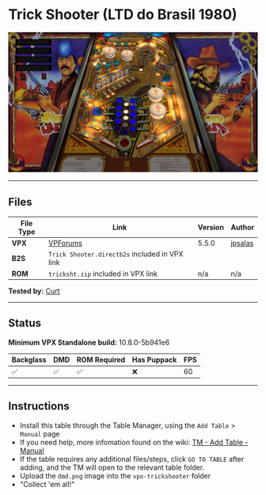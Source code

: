 # Trick Shooter (LTD do Brasil 1980)

![Table Preview](../../images/vpx-trickshooter-table.jpg)

---

## Files
| File Type | Link | Version | Author | 
|-----------|--------|----------|--------------|
| **VPX** | [VPForums](https://www.vpforums.org/index.php?app=downloads&showfile=17010) | 5.5.0 | [jpsalas](https://www.vpforums.org/index.php?showuser=277) |
| **B2S** | `Trick Shooter.directb2s` included in VPX link |
| **ROM** | `tricksht.zip` included in VPX link | n/a | n/a |

**Tested by:** [Curt](https://github.com/Old-Cyrus)

---

## Status 
**Minimum VPX Standalone build:** 10.8.0-5b941e6

| Backglass | DMD | ROM Required | Has Puppack | FPS |
|-----------|-----|-----|-----|-----|
| :white_check_mark: | :white_check_mark: | :white_check_mark: | :x: | 60 |

---

## Instructions

- Install this table through the Table Manager, using the `Add Table` > `Manual` page
- If you need help, more infomation found on the wiki: [TM - Add Table - Manual](https://github.com/LegendsUnchained/vpx-standalone-alp4k/wiki/%5B04%5D-%F0%9F%A7%A1-TM-%E2%80%90-Other-Features#add-table---manual)
- If the table requires any additional files/steps, click `GO TO TABLE` after adding, and the TM will open to the relevant table folder.
- Upload the `dmd.png` image into the `vpx-trickshooter` folder
- "Collect 'em all!"
